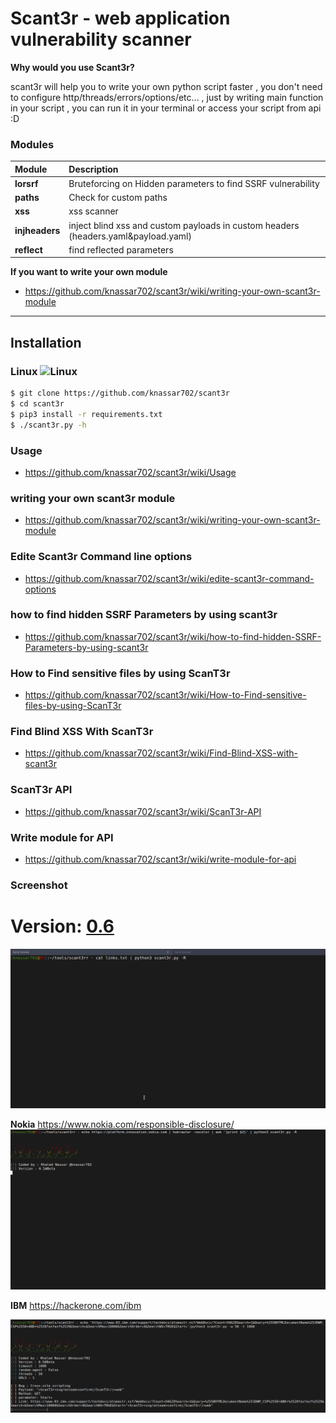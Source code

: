 # Scant3r - web application vulnerability scanner

**Why would you use Scant3r?**

scant3r will help you to write your own python script faster , you don't need to configure http/threads/errors/options/etc... , just by writing main function in your script , you can run it in your terminal or access your script from api :D


### Modules

| Module              | Description                   |
| :-------------    | :-------------                |
| **lorsrf** | Bruteforcing on Hidden parameters to find SSRF vulnerability |
| **paths** | Check for custom paths|
| **xss** | xss scanner|
| **injheaders** | inject blind xss and custom payloads in custom headers (headers.yaml&payload.yaml)
| **reflect** | find reflected parameters 

**If you want to write your own module**
* https://github.com/knassar702/scant3r/wiki/writing-your-own-scant3r-module

***
## Installation

### Linux ![Linux](http://icons.iconarchive.com/icons/dakirby309/simply-styled/32/OS-Linux-icon.png)

```bash
$ git clone https://github.com/knassar702/scant3r
$ cd scant3r
$ pip3 install -r requirements.txt
$ ./scant3r.py -h
```

### Usage
* https://github.com/knassar702/scant3r/wiki/Usage

### writing your own scant3r module
* https://github.com/knassar702/scant3r/wiki/writing-your-own-scant3r-module


### Edite Scant3r Command line options

* https://github.com/knassar702/scant3r/wiki/edite-scant3r-command-options

### how to find hidden SSRF Parameters by using scant3r
* https://github.com/knassar702/scant3r/wiki/how-to-find-hidden-SSRF-Parameters-by-using-scant3r

### How to Find sensitive files by using ScanT3r
* https://github.com/knassar702/scant3r/wiki/How-to-Find-sensitive-files-by-using-ScanT3r

### Find Blind XSS With ScanT3r
* https://github.com/knassar702/scant3r/wiki/Find-Blind-XSS-with-scant3r

### ScanT3r API
* https://github.com/knassar702/scant3r/wiki/ScanT3r-API

### Write module for API
* https://github.com/knassar702/scant3r/wiki/write-module-for-api



### Screenshot 

# Version: [0.6](https://github.com/knassar702/scant3r/releases/tag/0.6)

![](.src/all.gif)

**Nokia** https://www.nokia.com/responsible-disclosure/
![](.src/nokia.gif)

**IBM** https://hackerone.com/ibm

![](.src/ibm.png)
